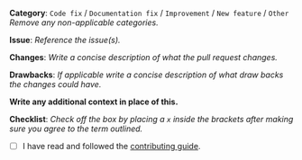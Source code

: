 **Category**: `Code fix` / `Documentation fix` / `Improvement` / `New feature` / `Other` *Remove any non-applicable categories.*

**Issue**: *Reference the issue(s).*

**Changes**: *Write a concise description of what the pull request changes.*



**Drawbacks**: *If applicable write a concise description of what draw backs the changes could have.*



**Write any additional context in place of this.**

**Checklist**: *Check off the box by placing a `x` inside the brackets after making sure you agree to the term outlined.*
* [ ] I have read and followed the [contributing guide](https://github.com/doars/doars/blob/main/CONTRIBUTING.md).

